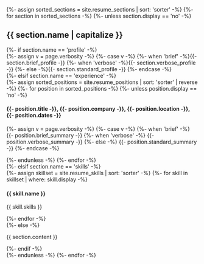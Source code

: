 <div id="resume-body" class="{{ include.theverbosity }}">
  {%- assign sorted_sections = site.resume_sections | sort: 'sorter' -%}
  {%- for section in sorted_sections -%}
  {%- unless section.display == 'no' -%}
  <div class="{{ section.name }}">
    <h2>{{ section.name | capitalize }}</h2>
    {%- if section.name == 'profile' -%}
      <div class="profile">
        {%- assign v = page.verbosity -%}
        {%- case v -%}
          {%- when 'brief' -%}{{- section.brief_profile -}}
          {%- when 'verbose' -%}{{- section.verbose_profile -}}
          {%- else -%}{{- section.standard_profile -}}
        {%- endcase -%}
      </div>
    {%- elsif section.name == 'experience' -%}
      <div class="position">
        {%- assign sorted_positions = site.resume_positions | sort: 'sorter' | reverse -%}
        {%- for position in sorted_positions -%}
        {%- unless position.display == 'no' -%}
          <div class="position-head">
          <h4><span class="position-title">{{- position.title -}}</span>, <span class="position-company">{{- position.company -}}</span>, <span class="position-location">{{- position.location -}}</span>, <span class="position-dates">{{- position.dates -}}</span></h4>
          </div>
          <div class="position-summary">
          <p><span class="position-summary">
          {%- assign v = page.verbosity -%}
          {%- case v -%}
            {%- when 'brief' -%}
              {{- position.brief_summary -}}
            {%- when 'verbose' -%}
              {{- position.verbose_summary -}}
            {%- else -%}
              {{- position.standard_summary -}}
          {%- endcase -%}
          </span></p>
          </div>
        {%- endunless -%}
        {%- endfor -%}
      </div>
    {%- elsif section.name == 'skills' -%}
      <div class="skills">
        {%- assign skillset = site.resume_skills | sort: 'sorter' -%}
        {%- for skill in skillset | where: skill.display -%}
        <h4><span class="skill-name">{{ skill.name }}</span></h4>
        <p><span class="skill-skills">{{ skill.skills }}</span></p>
        {%- endfor -%}
      </div>
    {%- else -%}
      <div class="{{ section.name }}">
        <p class="{{ section.name }}">{{ section.content }}</p>
      </div>
    {%- endif -%}
  </div>
  {%- endunless -%}
  {%- endfor -%}
</div>
